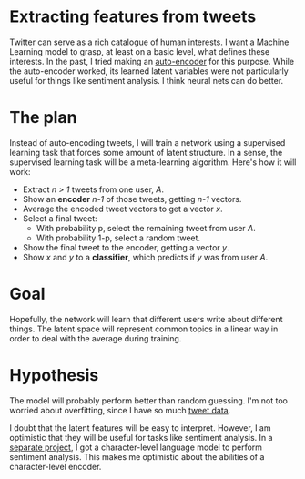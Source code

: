 # Extracting features from tweets

Twitter can serve as a rich catalogue of human interests. I want a Machine Learning model to grasp, at least on a basic level, what defines these interests. In the past, I tried making an [auto-encoder](https://github.com/unixpickle/tweetenc) for this purpose. While the auto-encoder worked, its learned latent variables were not particularly useful for things like sentiment analysis. I think neural nets can do better.

# The plan

Instead of auto-encoding tweets, I will train a network using a supervised learning task that forces some amount of latent structure. In a sense, the supervised learning task will be a meta-learning algorithm. Here's how it will work:

 * Extract *n > 1* tweets from one user, *A*.
 * Show an **encoder** *n-1* of those tweets, getting *n-1* vectors.
 * Average the encoded tweet vectors to get a vector *x*.
 * Select a final tweet:
   * With probability p, select the remaining tweet from user *A*.
   * With probability 1-p, select a random tweet.
 * Show the final tweet to the encoder, getting a vector *y*.
 * Show *x* and *y* to a **classifier**, which predicts if *y* was from user *A*.

# Goal

Hopefully, the network will learn that different users write about different things. The latent space will represent common topics in a linear way in order to deal with the average during training.

# Hypothesis

The model will probably perform better than random guessing. I'm not too worried about overfitting, since I have so much [tweet data](https://github.com/unixpickle/tweetdump).

I doubt that the latent features will be easy to interpret. However, I am optimistic that they will be useful for tasks like sentiment analysis. In a [separate project](https://github.com/unixpickle/rwa/tree/master/experiments/sentiment), I got a character-level language model to perform sentiment analysis. This makes me optimistic about the abilities of a character-level encoder.
